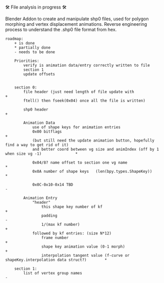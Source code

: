 🛠️ File analysis in progress 🛠️

Blender Addon to create and manipulate shp0 files, used for polygon morphing and vertex displacement animations.
Reverse engineering process to understand the .shp0 file format from hex.


    roadmap:
        + is done
        * partially done
        - needs to be done

        Priorities:
            verify is animation data/entry correctly written to file
            section 1
            update offsets

        
        section 0:
            file header (just need length of file update with                                           +
            ftell() then fseek(0x04) once all the file is written)
            
            shp0 header                                                                                 +
        
            Animation Data
                use of shape keys for animation entries
                0x00 bitflags                                                                           +
                (but still need the update animation button, hopefully find a way to get rid of it)
                and better coord between vg size and animIndex (off by 1 when size vg -1)               *
                
                0x04/8? name offset to section one vg name                                              *
                0x0A number of shape keys   (len(bpy.types.ShapeKey))                                   *
                
                0x0C-0x10-0x14 TBD                                                                      -
            
            Animation Entry
                "header"
                    this shape key number of kf                                                         +
                    padding                                                                             -
                    1/(max kf number)                                                                   +
                followed by kf entries: (size N*12)
                    frame number                                                                        +
                    shape key animation value (0-1 morph)                                               +
                    interpolation tangent value (f-curve or shapeKey.interpolation data struct?)        *
                    
        section 1:
            list of vertex group names                                                                  -